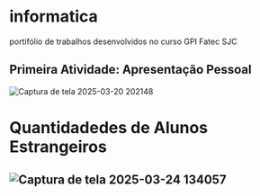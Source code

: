 # informatica
portifólio de trabalhos desenvolvidos no curso GPI Fatec SJC 
## Primeira Atividade: Apresentação Pessoal
![Captura de tela 2025-03-20 202148](https://github.com/user-attachments/assets/50498c79-f7fb-4ba5-9ac1-4722ddb09114)
# Quantidadedes de Alunos Estrangeiros
## ![Captura de tela 2025-03-24 134057](https://github.com/user-attachments/assets/40c120b6-4251-43ca-a8b4-74ea877d11c2)
